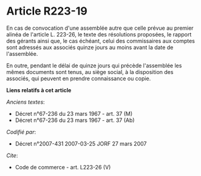 # Article R223-19

En cas de convocation d'une assemblée autre que celle prévue au premier alinéa de l'article L. 223-26, le texte des
résolutions proposées, le rapport des gérants ainsi que, le cas échéant, celui des commissaires aux comptes sont adressés aux
associés quinze jours au moins avant la date de l'assemblée. 

En outre, pendant le délai de quinze jours qui précède l'assemblée les mêmes documents sont tenus, au siège social, à la
disposition des associés, qui peuvent en prendre connaissance ou copie.

**Liens relatifs à cet article**

_Anciens textes_:

  - Décret n°67-236 du 23 mars 1967 - art. 37 (M)
  - Décret n°67-236 du 23 mars 1967 - art. 37 (Ab)

_Codifié par_:

  - Décret n°2007-431 2007-03-25 JORF 27 mars 2007

_Cite_:

  - Code de commerce - art. L223-26 (V)
